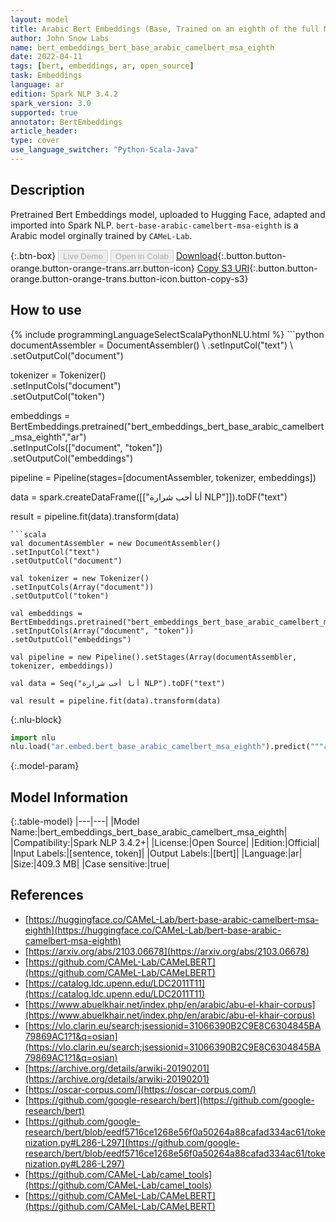 ```yaml
---
layout: model
title: Arabic Bert Embeddings (Base, Trained on an eighth of the full MSA dataset)
author: John Snow Labs
name: bert_embeddings_bert_base_arabic_camelbert_msa_eighth
date: 2022-04-11
tags: [bert, embeddings, ar, open_source]
task: Embeddings
language: ar
edition: Spark NLP 3.4.2
spark_version: 3.0
supported: true
annotator: BertEmbeddings
article_header:
type: cover
use_language_switcher: "Python-Scala-Java"
---
```


## Description

Pretrained Bert Embeddings model, uploaded to Hugging Face, adapted and imported into Spark NLP. `bert-base-arabic-camelbert-msa-eighth` is a Arabic model orginally trained by `CAMeL-Lab`.

{:.btn-box}
<button class="button button-orange" disabled>Live Demo</button>
<button class="button button-orange" disabled>Open in Colab</button>
[Download](https://s3.amazonaws.com/auxdata.johnsnowlabs.com/public/models/bert_embeddings_bert_base_arabic_camelbert_msa_eighth_ar_3.4.2_3.0_1649678829456.zip){:.button.button-orange.button-orange-trans.arr.button-icon}
[Copy S3 URI](s3://auxdata.johnsnowlabs.com/public/models/bert_embeddings_bert_base_arabic_camelbert_msa_eighth_ar_3.4.2_3.0_1649678829456.zip){:.button.button-orange.button-orange-trans.button-icon.button-copy-s3}

## How to use



<div class="tabs-box" markdown="1">
{% include programmingLanguageSelectScalaPythonNLU.html %}
```python
documentAssembler = DocumentAssembler() \
.setInputCol("text") \
.setOutputCol("document")

tokenizer = Tokenizer() \
.setInputCols("document") \
.setOutputCol("token")

embeddings = BertEmbeddings.pretrained("bert_embeddings_bert_base_arabic_camelbert_msa_eighth","ar") \
.setInputCols(["document", "token"]) \
.setOutputCol("embeddings")

pipeline = Pipeline(stages=[documentAssembler, tokenizer, embeddings])

data = spark.createDataFrame([["أنا أحب شرارة NLP"]]).toDF("text")

result = pipeline.fit(data).transform(data)
```
```scala
val documentAssembler = new DocumentAssembler() 
.setInputCol("text") 
.setOutputCol("document")

val tokenizer = new Tokenizer() 
.setInputCols(Array("document"))
.setOutputCol("token")

val embeddings = BertEmbeddings.pretrained("bert_embeddings_bert_base_arabic_camelbert_msa_eighth","ar") 
.setInputCols(Array("document", "token")) 
.setOutputCol("embeddings")

val pipeline = new Pipeline().setStages(Array(documentAssembler, tokenizer, embeddings))

val data = Seq("أنا أحب شرارة NLP").toDF("text")

val result = pipeline.fit(data).transform(data)
```


{:.nlu-block}
```python
import nlu
nlu.load("ar.embed.bert_base_arabic_camelbert_msa_eighth").predict("""أنا أحب شرارة NLP""")
```

</div>

{:.model-param}
## Model Information

{:.table-model}
|---|---|
|Model Name:|bert_embeddings_bert_base_arabic_camelbert_msa_eighth|
|Compatibility:|Spark NLP 3.4.2+|
|License:|Open Source|
|Edition:|Official|
|Input Labels:|[sentence, token]|
|Output Labels:|[bert]|
|Language:|ar|
|Size:|409.3 MB|
|Case sensitive:|true|

## References

- [https://huggingface.co/CAMeL-Lab/bert-base-arabic-camelbert-msa-eighth](https://huggingface.co/CAMeL-Lab/bert-base-arabic-camelbert-msa-eighth)
- [https://arxiv.org/abs/2103.06678](https://arxiv.org/abs/2103.06678)
- [https://github.com/CAMeL-Lab/CAMeLBERT](https://github.com/CAMeL-Lab/CAMeLBERT)
- [https://catalog.ldc.upenn.edu/LDC2011T11](https://catalog.ldc.upenn.edu/LDC2011T11)
- [https://www.abuelkhair.net/index.php/en/arabic/abu-el-khair-corpus](https://www.abuelkhair.net/index.php/en/arabic/abu-el-khair-corpus)
- [https://vlo.clarin.eu/search;jsessionid=31066390B2C9E8C6304845BA79869AC1?1&q=osian](https://vlo.clarin.eu/search;jsessionid=31066390B2C9E8C6304845BA79869AC1?1&q=osian)
- [https://archive.org/details/arwiki-20190201](https://archive.org/details/arwiki-20190201)
- [https://oscar-corpus.com/](https://oscar-corpus.com/)
- [https://github.com/google-research/bert](https://github.com/google-research/bert)
- [https://github.com/google-research/bert/blob/eedf5716ce1268e56f0a50264a88cafad334ac61/tokenization.py#L286-L297](https://github.com/google-research/bert/blob/eedf5716ce1268e56f0a50264a88cafad334ac61/tokenization.py#L286-L297)
- [https://github.com/CAMeL-Lab/camel_tools](https://github.com/CAMeL-Lab/camel_tools)
- [https://github.com/CAMeL-Lab/CAMeLBERT](https://github.com/CAMeL-Lab/CAMeLBERT)